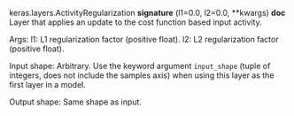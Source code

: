 keras.layers.ActivityRegularization
__signature__
(l1=0.0, l2=0.0, **kwargs)
__doc__
Layer that applies an update to the cost function based input activity.

Args:
    l1: L1 regularization factor (positive float).
    l2: L2 regularization factor (positive float).

Input shape:
    Arbitrary. Use the keyword argument `input_shape`
    (tuple of integers, does not include the samples axis)
    when using this layer as the first layer in a model.

Output shape:
    Same shape as input.
